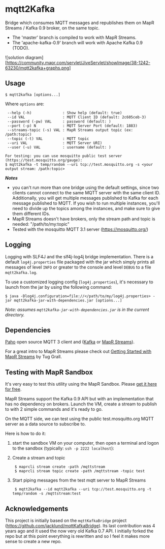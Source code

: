# mqtt2Kafka

Bridge which consumes MQTT messages and republishes them on MapR Streams / Kafka 0.9 broker, on
the same topic.

- The 'master' branch is compiled to work with MapR Streams. 
- The 'apache-kafka-0.9' branch will work with Apache Kafka 0.9 (TODO).

![solution diagram][https://community.mapr.com/servlet/JiveServlet/showImage/38-1242-63230/mqtt2kafka+graphs.png]
 
## Usage

    $ mqtt2kafka [options...]

Where `options` are:

     --help (-h)              : Show help (default: true)
     --id VAL                 : MQTT Client ID (default: 2c605ceb-3)
     --password (-pw) VAL     : password (default: )
     --port (-p) N            : MQTT Server Port (default: 1883)
     --streams-topic (-s) VAL : MapR Streams output topic (ex: /path:topic)
     --topic (-t) VAL         : MQTT topic
     --uri VAL                : MQTT Server URI)
     --user (-u) VAL          : username (default: )

    For testing: you can use mosquitto public test server (https://test.mosquitto.org/gauge):
    $ mqtt2kafka -t temp/random --uri tcp://test.mosquitto.org -s <your output stream: /path:topic>

***Notes*** 
- you can't run more than one bridge using the default settings, since two clients cannot connect to the same MQTT server with the same client ID. Additionally, you will get multiple messages published to Kafka for each message published to MQTT. If you wish to run multiple instances, you'll need to divide up the topics among the instances, and make sure to give them different IDs.
- MapR Streams doesn't have brokers, only the stream path and topic is needed: "/path/to/my:topic"
- Tested with the mosquitto MQTT 3.1 server (https://mosquitto.org/)

## Logging
Logging with SLF4J and the slf4j-log4j bridge implementation. There is a default `log4j.properties` file packaged with the jar which simply prints all messages of level `INFO` or greater to the console and level `DEBUG` to a file `mqtt2kafka.log`. 


To use a customized logging config (`log4j.properties`), it's necessary to launch from the jar by using the following command:

    $ java -Dlog4j.configuration=file://</path/to/my/log4j.properties> -jar mqtt2kafka-jar-with-dependencies.jar [options...]
    
*Note: assumes `mqtt2kafka-jar-with-dependencies.jar` is in the current directory.*

## Dependencies
[Paho](http://www.eclipse.org/paho/) open source MQTT 3 client and ([Kafka](http://kafka.apache.org/) or [MapR Streams](https://www.mapr.com/products/mapr-streams)).
 
For a great intro to MapR Streams please check out [Getting Started with MapR Streams](https://www.mapr.com/blog/getting-started-sample-programs-mapr-streams) by Tug Grall.

## Testing with MapR Sandbox
It's very easy to test this utility using the MapR Sandbox. Please [get it here for free](https://www.mapr.com/products/mapr-sandbox-hadoop).

MapR Streams support the Kafka 0.9 API but with an implementation that has no dependency on brokers. Launch the VM, create a stream to publish to with 2 simple commands and it's ready to go.

On the MQTT side, we can test using the public test.mosquitto.org MQTT server as a data source to subscribe to.

Here is how to do it: 
1. start the sandbox VM on your computer, then open a terminal and logon to the sandbox (typically: `ssh -p 2222 localhost`):
2. Create a stream and topic

        $ maprcli stream create -path /mqttstream
        $ maprcli stream topic create -path /mqttstream -topic test
3. Start piping messages from the test mqtt server to MapR Streams
 
        $ mqtt2kafka --id mqtt2kafka --uri tcp://test.mosquitto.org -t temp/random -s /mqttstream:test
    
    
## Acknowledgements
This project is initially based on the `mqttKafkaBridge` project (https://github.com/jacklund/mqttKafkaBridge). Its last contribution was 4 years ago and it used the now very old Kafka 0.7 API. I initially forked the repo but at this point everything is rewritten and so I feel it makes more sense to create a new repo.

